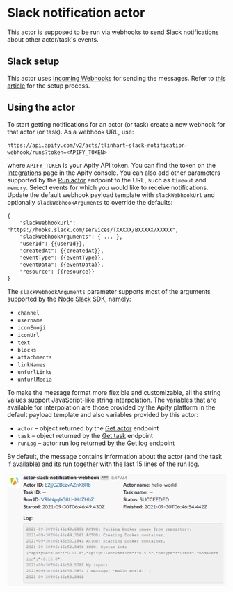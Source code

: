 # Slack notification actor

This actor is supposed to be run via webhooks to send Slack notifications
about other actor/task's events.

## Slack setup

This actor uses [Incoming Webhooks](https://api.slack.com/messaging/webhooks)
for sending the messages. Refer to
[this article](https://slack.com/intl/en-cz/help/articles/115005265063-Incoming-webhooks-for-Slack)
for the setup process.

## Using the actor

To start getting notifications for an actor (or task) create a new webhook
for that actor (or task). As a webhook URL, use:

    https://api.apify.com/v2/acts/tlinhart~slack-notification-webhook/runs?token=<APIFY_TOKEN>

where `APIFY_TOKEN` is your Apify API token. You can find the token on the
[Integrations](https://console.apify.com/account#/integrations) page in the Apify
console. You can also add other parameters supported by the
[Run actor](https://docs.apify.com/api/v2#/reference/actors/run-collection/run-actor)
endpoint to the URL, such as `timeout` and `memory`. Select events for which you
would like to receive notifications. Update the default webhook payload template
with `slackWebhookUrl` and optionally `slackWebhookArguments` to override
the defaults:

    {
        "slackWebhookUrl": "https://hooks.slack.com/services/TXXXXX/BXXXXX/XXXXX",
        "slackWebhookArguments": { ... },
        "userId": {{userId}},
        "createdAt": {{createdAt}},
        "eventType": {{eventType}},
        "eventData": {{eventData}},
        "resource": {{resource}}
    }

The `slackWebhookArguments` parameter supports most of the arguments supported
by the [Node Slack SDK](https://slack.dev/node-slack-sdk/), namely:

- `channel`
- `username`
- `iconEmoji`
- `iconUrl`
- `text`
- `blocks`
- `attachments`
- `linkNames`
- `unfurlLinks`
- `unfurlMedia`

To make the message format more flexible and customizable, all the string values
support JavaScript-like string interpolation. The variables that are available
for interpolation are those provided by the Apify platform in the default payload
template and also variables provided by this actor:

- `actor` – object returned by the [Get actor](https://docs.apify.com/api/v2#/reference/actors/actor-object/get-actor) endpoint
- `task` – object returned by the [Get task](https://docs.apify.com/api/v2#/reference/actor-tasks/task-object/get-task) endpoint
- `runLog` – actor run log returned by the [Get log](https://docs.apify.com/api/v2#/reference/logs/log/get-log) endpoint

By default, the message contains information about the actor (and the task
if available) and its run together with the last 15 lines of the run log.

![Default message format](docs/img/default-message-format.png "Default message format")
